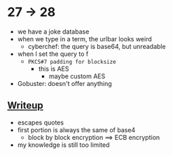 # 27 -> 28

- we have a joke database
- when we type in a term, the urlbar looks weird
    - cyberchef: the query is base64, but unreadable
- when I set the query to f
    - `PKCS#7 padding for blocksize`
        - this is AES
            - maybe custom AES
- Gobuster: doesn't offer anything

## [Writeup](https://youtu.be/qpC2sNcRj5o)

- escapes quotes
- first portion is always the same of base4
    - block by block encryption
    $\implies$ ECB encryption
- my knowledge is still too limited